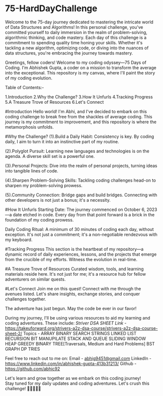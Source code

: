 # 75-HardDayChallenge
Welcome to the 75-day journey dedicated to mastering the intricate world of Data Structures and Algorithms! In this personal challenge, you've committed yourself to daily immersion in the realm of problem-solving, algorithmic thinking, and code mastery.
Each day of this challenge is a commitment to spending quality time honing your skills. Whether it's tackling a new algorithm, optimizing code, or diving into the nuances of data structures, you're embracing the journey towards mastery.

Greetings, fellow coders! Welcome to my coding odyssey—75 Days of Coding. I'm Abhishek Gupta, a coder on a mission to transform the average into the exceptional. This repository is my canvas, where I'll paint the story of my coding evolution.

Table of Contents:- 

1.Introduction
2.Why the Challenge?
3.How It Unfurls
4.Tracking Progress
5.A Treasure Trove of Resources
6.Let's Connect


#Introduction
Hello world! I'm Abhi, and I've decided to embark on this coding challenge to break free from the shackles of average coding. This journey is my commitment to improvement, and this repository is where the metamorphosis unfolds.

#Why the Challenge?
(1).Build a Daily Habit: Consistency is key. By coding daily, I aim to turn it into an instinctive part of my routine.

(2).Polyglot Pursuit: Learning new languages and technologies is on the agenda. A diverse skill set is a powerful one.

(3).Personal Projects: Dive into the realm of personal projects, turning ideas into tangible lines of code.

(4).Sharpen Problem-Solving Skills: Tackling coding challenges head-on to sharpen my problem-solving prowess.

(5).Community Connection: Bridge gaps and build bridges. Connecting with other developers is not just a bonus; it's a necessity.

#How It Unfurls
Starting Date: The journey commenced on October 6, 2023—a date etched in code. Every day from that point forward is a brick in the foundation of my coding prowess.

Daily Coding Ritual: A minimum of 30 minutes of coding each day, without exception. It's not just a commitment; it's a non-negotiable rendezvous with my keyboard.

#Tracking Progress
This section is the heartbeat of my repository—a dynamic record of daily experiences, lessons, and the projects that emerge from the crucible of my efforts. Witness the evolution in real-time.

#A Treasure Trove of Resources
Curated wisdom, tools, and learning materials reside here. It's not just for me; it's a resource hub for fellow adventurers on similar quests.

#Let's Connect
Join me on this quest! Connect with me through the avenues listed. Let's share insights, exchange stories, and conquer challenges together.

The adventure has just begun. May the code be ever in our favor!

During my journey, I'll be using various resources to aid my learning and coding adventures. These include:
*Striver DSA SHEET* 
*Link* - https://takeuforward.org/strivers-a2z-dsa-course/strivers-a2z-dsa-course-sheet-2/
Topics - ARRAY
         BINARY SEARCH
         STRINGS
         LINKED LIST
         RECURSION
         BIT MANUPILATE
         STACK AND QUEUE
         SLIDING WINDOW
         HEAP
         GREEDY
         BINARY TREE[Traversals, Medium and Hard Problems]
         BST
         GRAPH 
         DP
         TRIES

Feel free to reach out to me on:
Email - abhig9451@gmail.com
LinkedIn - https://www.linkedin.com/in/abhishek-gupta-413b31213/ 
Github - https://github.com/abhic92

Let's learn and grow together as we embark on this coding journey!  
Stay tuned for my daily updates and coding adventures. Let's crush this challenge! 🚀👩‍💻👨‍💻

